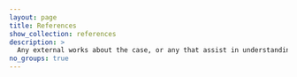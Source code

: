 ```yaml
---
layout: page
title: References
show_collection: references
description: >
  Any external works about the case, or any that assist in understanding background/context/technical details.
no_groups: true
---
```


[Books]: books
[Articles]:references/articles
[Videos]: references/videos
[Websites]: references/websites
